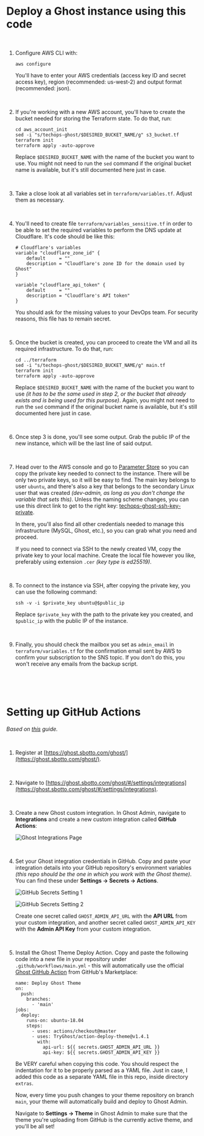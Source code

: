 # Deploy a Ghost instance using this code

&#x200B;

1. Configure AWS CLI with:

	```
	aws configure
	```
	
	You'll have to enter your AWS credentials (access key ID and secret access key), region (recommended: us-west-2) and output format (recommended: json).

&#x200B;

2. If you're working with a new AWS account, you'll have to create the bucket needed for storing the Terraform state. To do that, run:

	```
	cd aws_account_init
	sed -i "s/techops-ghost/$DESIRED_BUCKET_NAME/g" s3_bucket.tf
	terraform init
	terraform apply -auto-approve
	```

	Replace `$DESIRED_BUCKET_NAME` with the name of the bucket you want to use. You might not need to run the `sed` command if the original bucket name is available, but it's still documented here just in case.

&#x200B;

3. Take a close look at all variables set in `terraform/variables.tf`. Adjust them as necessary.

&#x200B;

4. You'll need to create file `terraform/variables_sensitive.tf` in order to be able to set the required variables to perform the DNS update at Cloudflare. It's code should be like this:

	```
	# Cloudflare's variables
	variable "cloudflare_zone_id" {
		default     = ""
		description = "Cloudflare's zone ID for the domain used by Ghost"
	}

	variable "cloudflare_api_token" {
		default     = ""
		description = "Cloudflare's API token"
	}
	```

	You should ask for the missing values to your DevOps team. For security reasons, this file has to remain secret.

&#x200B;

5. Once the bucket is created, you can proceed to create the VM and all its required infrastructure. To do that, run:

	```
	cd ../terraform
	sed -i "s/techops-ghost/$DESIRED_BUCKET_NAME/g" main.tf
	terraform init
	terraform apply -auto-approve
	```

	Replace `$DESIRED_BUCKET_NAME` with the name of the bucket you want to use _(it has to be the same used in step 2, or the bucket that already exists and is being used for this purpose)_. Again, you might not need to run the `sed` command if the original bucket name is available, but it's still documented here just in case.

&#x200B;

6. Once step 3 is done, you'll see some output. Grab the public IP of the new instance, which will be the last line of said output.

&#x200B;

7. Head over to the AWS console and go to [Parameter Store](https://us-west-2.console.aws.amazon.com/systems-manager/parameters/?region=us-west-2&tab=Table) so you can copy the private key needed to connect to the instance. There will be only two private keys, so it will be easy to find. The main key belongs to user `ubuntu`, and there's also a key that belongs to the secondary Linux user that was created _(dev-admin, as long as you don't change the variable that sets this)_. Unless the naming scheme changes, you can use this direct link to get to the right key: [techops-ghost-ssh-key-private](https://us-west-2.console.aws.amazon.com/systems-manager/parameters/techops-ghost/techops-ghost-ssh-key-private/description?region=us-west-2&tab=Table).

	In there, you'll also find all other credentials needed to manage this infrastructure (MySQL, Ghost, etc.), so you can grab what you need and proceed.

	If you need to connect via SSH to the newly created VM, copy the private key to your local machine. Create the local file however you like, preferably using extension `.cer` _(key type is ed25519)_.

&#x200B;

8. To connect to the instance via SSH, after copying the private key, you can use the following command:

	```
	ssh -v -i $private_key ubuntu@$public_ip
	```

	Replace `$private_key` with the path to the private key you created, and `$public_ip` with the public IP of the instance.

&#x200B;

9. Finally, you should check the mailbox you set as `admin_email` in `terraform/variables.tf` for the confirmation email sent by AWS to confirm your subscription to the SNS topic. If you don't do this, you won't receive any emails from the backup script.

&#x200B;

&#x200B;

# Setting up GitHub Actions

_Based on [this](https://ghost.org/integrations/github/) guide._

&#x200B;

1. Register at [https://ghost.sbotto.com/ghost/](https://ghost.sbotto.com/ghost/).

&#x200B;

2. Navigate to [https://ghost.sbotto.com/ghost/#/settings/integrations](https://ghost.sbotto.com/ghost/#/settings/integrations).

&#x200B;

3. Create a new Ghost custom integration. In Ghost Admin, navigate to **Integrations** and create a new custom integration called **GitHub Actions**:

	![Ghost Integrations Page](https://techops-challenge.sbotto.workers.dev/ghost-integrations.png)

&#x200B;

4. Set your Ghost integration credentials in GitHub. Copy and paste your integration details into your GitHub repository's environment variables _(this repo should be the one in which you work with the Ghost theme)_. You can find these under **Settings → Secrets → Actions**.

	![GitHub Secrets Setting 1](https://techops-challenge.sbotto.workers.dev/github-actions-secrets-1.png)

	![GitHub Secrets Setting 2](https://techops-challenge.sbotto.workers.dev/github-actions-secrets-2.png)

	Create one secret called `GHOST_ADMIN_API_URL` with the **API URL** from your custom integration, and another secret called `GHOST_ADMIN_API_KEY` with the **Admin API Key** from your custom integration.

&#x200B;

5. Install the Ghost Theme Deploy Action. Copy and paste the following code into a new file in your repository under `.github/workflows/main.yml` - this will automatically use the official [Ghost GitHub Action](https://github.com/marketplace/actions/deploy-ghost-theme) from GitHub's Marketplace:

	```
	name: Deploy Ghost Theme
	on:
	  push:
	    branches:
	      - 'main'
	jobs:
	  deploy:
	    runs-on: ubuntu-18.04
	    steps:
	      - uses: actions/checkout@master
	      - uses: TryGhost/action-deploy-theme@v1.4.1
	        with:
	          api-url: ${{ secrets.GHOST_ADMIN_API_URL }}
	          api-key: ${{ secrets.GHOST_ADMIN_API_KEY }}
	```

	Be VERY careful when copying this code. You should respect the indentation for it to be properly parsed as a YAML file. Just in case, I added this code as a separate YAML file in this repo, inside directory `extras`.

	Now, every time you push changes to your theme repository on branch `main`, your theme will automatically build and deploy to Ghost Admin.

	Navigate to **Settings → Theme** in Ghost Admin to make sure that the theme you're uploading from GitHub is the currently active theme, and you'll be all set!
